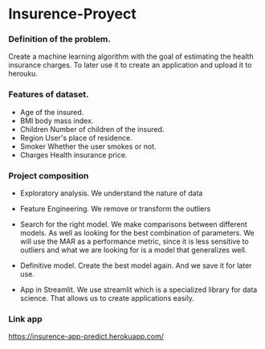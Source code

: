 # Insurence-Proyect

### Definition of the problem.

Create a machine learning algorithm with the goal of estimating the health insurance charges.
To later use it to create an application and upload it to herouku.

### Features of dataset.

* Age  of the insured.
* BMI  body mass index.
* Children  Number of children of the insured.
* Region User's place of residence.
* Smoker  Whether the user smokes or not.
* Charges  Health insurance price.


### Project composition


* Exploratory analysis.    We understand the nature of data

* Feature Engineering.     We remove or transform the outliers

* Search for the right model.   We make comparisons between different models. As well as looking for the best combination of parameters. We will use the MAR as a performance metric, since it is less sensitive to outliers and what we are looking for is a model that generalizes well.

* Definitive model.   Create the best model again. And we save it for later use.

* App in  Streamlit.  We use streamlit which is a specialized library for data science. That allows us to create applications easily.



### Link app

https://insurence-app-predict.herokuapp.com/
